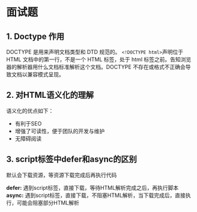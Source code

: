 # 面试题

## 1. Doctype 作用
DOCTYPE 是用来声明文档类型和 DTD 规范的。 `<!DOCTYPE html>`声明位于 HTML 文档中的第一行，不是一个 HTML 标签，处于 html 标签之前。告知浏览器的解析器用什么文档标准解析这个文档。DOCTYPE 不存在或格式不正确会导致文档以兼容模式呈现。

## 2. 对HTML语义化的理解
语义化的优点如下：
+ 有利于SEO
+ 增强了可读性，便于团队的开发与维护
+ 无障碍阅读

## 3. script标签中defer和async的区别
默认会下载资源，等资源下载完成后再执行代码

**defer:** 遇到script标签，直接下载，等待HTML解析完成之后，再执行脚本
**async:** 遇到script标签，直接下载，不阻塞HTML解析，当下载完成后，直接执行，可能会阻塞部分HTML解析